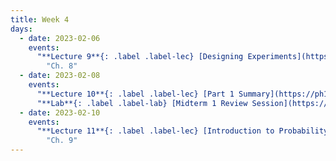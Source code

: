 ```yaml
---
title: Week 4
days:
  - date: 2023-02-06
    events:
      "**Lecture 9**{: .label .label-lec} [Designing Experiments](https://ph142-ucb.github.io/sp23/src/l09-study-design.pdf) ([Recording](https://youtu.be/KDk11ZidYxI))":
        "Ch. 8"
  - date: 2023-02-08
    events:
      "**Lecture 10**{: .label .label-lec} [Part 1 Summary](https://ph142-ucb.github.io/sp23/src/midterm-review.pdf) ([Recording](https://youtu.be/jA-6MtTD53U))":
      "**Lab**{: .label .label-lab} [Midterm 1 Review Session](https://docs.google.com/presentation/d/1JJ4JerBi0aMlBG8wq1mM2s8lTHvTzX7Bf00OuhA72wY/edit?usp=sharing)":
  - date: 2023-02-10
    events:
      "**Lecture 11**{: .label .label-lec} [Introduction to Probability](https://ph142-ucb.github.io/sp23/src/l11-intro-to-probability.pdf)": 
        "Ch. 9"
---
```

